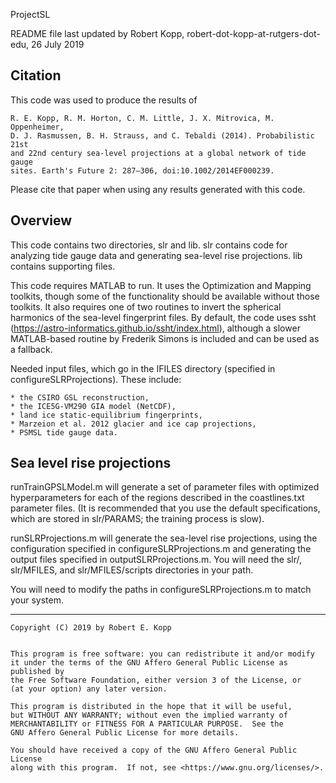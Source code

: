 ProjectSL

README file last updated by Robert Kopp, robert-dot-kopp-at-rutgers-dot-edu, 26 July 2019

## Citation

This code was used to produce the results of

	R. E. Kopp, R. M. Horton, C. M. Little, J. X. Mitrovica, M. Oppenheimer,
	D. J. Rasmussen, B. H. Strauss, and C. Tebaldi (2014). Probabilistic 21st
	and 22nd century sea-level projections at a global network of tide	gauge
	sites. Earth's Future 2: 287–306, doi:10.1002/2014EF000239. 

Please cite that paper when using any results generated with this code.

## Overview

This code contains two directories, slr and lib. slr contains code for analyzing tide gauge data and generating sea-level rise projections. lib contains supporting files.

This code requires MATLAB to run. It uses the Optimization and Mapping toolkits, though some of the functionality should be available without those toolkits. It also requires one of two routines to invert the spherical harmonics of the sea-level fingerprint files. By default, the code uses ssht (https://astro-informatics.github.io/ssht/index.html), although a slower MATLAB-based routine by Frederik Simons is included and can be used as a fallback. 

Needed input files, which go in the IFILES directory (specified in configureSLRProjections). These include:

	* the CSIRO GSL reconstruction,
	* the ICE5G-VM290 GIA model (NetCDF),
	* land ice static-equilibrium fingerprints,
	* Marzeion et al. 2012 glacier and ice cap projections,
	* PSMSL tide gauge data.

## Sea level rise projections

runTrainGPSLModel.m will generate a set of parameter files with optimized hyperparameters for each of the regions described in the coastlines.txt parameter files. (It is recommended that you use the default specifications, which are stored in slr/PARAMS; the training process is slow).

runSLRProjections.m will generate the sea-level rise projections, using the configuration specified in configureSLRProjections.m and generating the output files specified in outputSLRProjections.m. You will need the slr/, slr/MFILES, and slr/MFILES/scripts directories in your path.

You will need to modify the paths in configureSLRProjections.m to match your system.

----

    Copyright (C) 2019 by Robert E. Kopp

   
    This program is free software: you can redistribute it and/or modify
    it under the terms of the GNU Affero General Public License as published by
    the Free Software Foundation, either version 3 of the License, or
    (at your option) any later version.

    This program is distributed in the hope that it will be useful,
    but WITHOUT ANY WARRANTY; without even the implied warranty of
    MERCHANTABILITY or FITNESS FOR A PARTICULAR PURPOSE.  See the
    GNU Affero General Public License for more details.

    You should have received a copy of the GNU Affero General Public License
    along with this program.  If not, see <https://www.gnu.org/licenses/>.
    